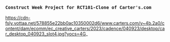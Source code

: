 ### `Construct Week Project for RCT101-Clone of Carter's.com`
https://cdn-fsly.yottaa.net/578855e22bb0ac10350002d6/www.carters.com/v~4b.2a0/content/dam/ecomm/ec_creative_carters/2023/cadence/040923/desktop/car_desktop_040923_slot4.jpg?yocs=4G_

